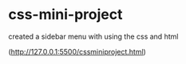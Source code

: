 # css-mini-project
created a sidebar menu with using the css and html


(http://127.0.0.1:5500/cssminiproject.html)
